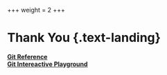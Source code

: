+++
weight = 2
+++
<!--: .wrap .aligncenter bgimage=images/improwised.png bgpos=right-top -->

# Thank You {.text-landing}

[**Git Reference**](https://lukemerrett.com/different-merge-types-in-git/) <br>
[**Git Intereactive Playground**](https://git-school.github.io/visualizing-git/) <br>
